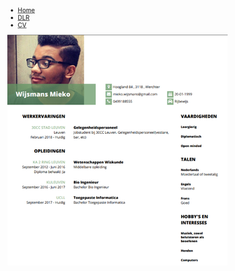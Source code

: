 
  <ul>
  <li><a href="https://miekowijsmans.github.io/eportfolio/index">Home</a></li>
  <li><a href="https://miekowijsmans.github.io/eportfolio/domainspec">DLR</a></li>
  <li><a href="https://miekowijsmans.github.io/eportfolio/cv">CV</a></li>
</ul>
<img src = "cvfoto.png" />
